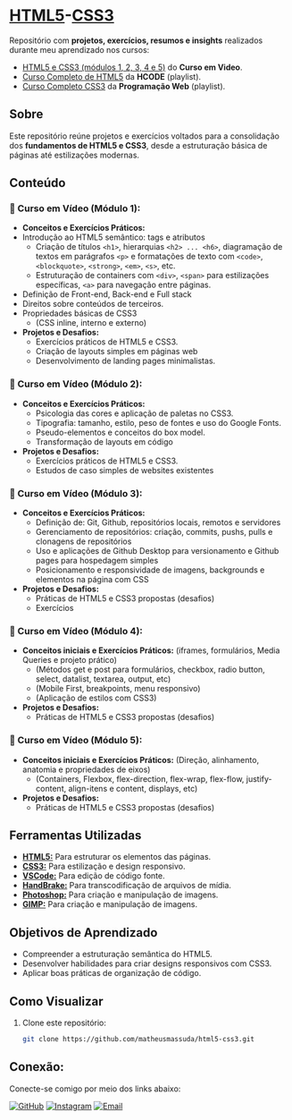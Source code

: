 # [HTML5](https://developer.mozilla.org/pt-BR/docs/Web/HTML)-[CSS3](https://developer.mozilla.org/pt-BR/docs/Web/CSS)  
Repositório com **projetos, exercícios, resumos e insights** realizados durante meu aprendizado nos cursos: 
- [HTML5 e CSS3 (módulos 1, 2, 3, 4 e 5)](https://www.cursoemvideo.com/cursos/) do **Curso em Video**.
- [Curso Completo de HTML5](https://www.youtube.com/watch?v=Ac0S0m4w824&list=PL-u8JWLN6xau0QpzuOTeTI954SsIGEsVA&index=5) da **HCODE** (playlist).
- [Curso Completo CSS3](https://www.youtube.com/watch?v=HtVRRHoASes&list=PL2Fdisxwzt_f5C7Mv0kg1EAHhy2VJLf1c) da **Programação Web** (playlist).

## Sobre  
Este repositório reúne projetos e exercícios voltados para a consolidação dos **fundamentos de HTML5 e CSS3**, desde a estruturação básica de páginas até estilizações modernas.  

## Conteúdo  
### 📂 Curso em Vídeo (Módulo 1):
- **Conceitos e Exercícios Práticos:**
- Introdução ao HTML5 semântico: tags e atributos
   - Criação de títulos `<h1>`, hierarquias `<h2> ... <h6>`, diagramação de textos em parágrafos `<p>` e formatações de texto com `<code>`, `<blockquote>`, `<strong>`, `<em>`, `<s>`, etc.
   - Estruturação de containers com `<div>`, `<span>` para estilizações específicas, `<a>` para navegação entre páginas.
- Definição de Front-end, Back-end e Full stack
- Direitos sobre conteúdos de terceiros. 
- Propriedades básicas de CSS3
     - (CSS inline, interno e externo)  
- **Projetos e Desafios:**  
  - Exercícios práticos de HTML5 e CSS3.
  - Criação de layouts simples em páginas web 
  - Desenvolvimento de landing pages minimalistas.
    
### 📂 Curso em Vídeo (Módulo 2):
- **Conceitos e Exercícios Práticos:** 
     - Psicologia das cores e aplicação de paletas no CSS3.
     - Tipografia: tamanho, estilo, peso de fontes e uso do Google Fonts.
     - Pseudo-elementos e conceitos do box model.
     - Transformação de layouts em código  
- **Projetos e Desafios:**  
  - Exercícios práticos de HTML5 e CSS3.
  - Estudos de caso simples de websites existentes

 ### 📂 Curso em Vídeo (Módulo 3):
- **Conceitos e Exercícios Práticos:**
     - Definição de: Git, Github, repositórios locais, remotos e servidores
     - Gerenciamento de repositórios: criação, commits, pushs, pulls e clonagens de repositórios
     - Uso e aplicações de Github Desktop para versionamento e Github pages para hospedagem simples
     - Posicionamento e responsividade de imagens, backgrounds e elementos na página com CSS
- **Projetos e Desafios:**  
  - Práticas de HTML5 e CSS3 propostas (desafios)
  - Exercícios

### 📂 Curso em Vídeo (Módulo 4):
- **Conceitos iniciais e Exercícios Práticos:** (iframes, formulários, Media Queries e projeto prático)
     - (Métodos get e post para formulários, checkbox, radio button, select, datalist, textarea, output, etc)
     - (Mobile First, breakpoints, menu responsivo)
     - (Aplicação de estilos com CSS3)  
- **Projetos e Desafios:**  
  - Práticas de HTML5 e CSS3 propostas (desafios)

### 📂 Curso em Vídeo (Módulo 5):
- **Conceitos iniciais e Exercícios Práticos:** (Direção, alinhamento, anatomia e propriedades de eixos)
     - (Containers, Flexbox, flex-direction, flex-wrap, flex-flow, justify-content, align-itens e content, displays, etc)
- **Projetos e Desafios:**  
  - Práticas de HTML5 e CSS3 propostas (desafios)

## Ferramentas Utilizadas  
- [**HTML5:**](https://developer.mozilla.org/pt-BR/docs/Web/HTML/Reference) Para estruturar os elementos das páginas.  
- [**CSS3:**](https://developer.mozilla.org/pt-BR/docs/Web/CSS/Reference) Para estilização e design responsivo.
- [**VSCode:**](https://code.visualstudio.com/) Para edição de código fonte.
- [**HandBrake:**](https://handbrake.fr/) Para transcodificação de arquivos de mídia.
- [**Photoshop:**](https://www.adobe.com/br/products/photoshop.html) Para criação e manipulação de imagens.
- [**GIMP:**](https://www.gimp.org/) Para criação e manipulação de imagens.

## Objetivos de Aprendizado  
- Compreender a estruturação semântica do HTML5.  
- Desenvolver habilidades para criar designs responsivos com CSS3.  
- Aplicar boas práticas de organização de código.  

## Como Visualizar  
1. Clone este repositório:  
   ```bash  
   git clone https://github.com/matheusmassuda/html5-css3.git

## Conexão:
Conecte-se comigo por meio dos links abaixo:

[![GitHub](https://img.shields.io/badge/-GitHub-black?style=flat&logo=github&logoColor=white)](https://github.com/matheusmassuda)
[![Instagram](https://img.shields.io/badge/-Instagram-E4405F?style=flat&logo=instagram&logoColor=white)](https://instagram.com/skilu_nozes/)
[![Email](https://img.shields.io/badge/-Email-red?style=flat&logo=gmail&logoColor=white)](mailto:mat.massuda@gmail.com)
